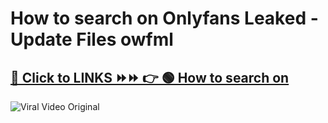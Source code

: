 
 # How to search on Onlyfans Leaked - Update Files owfml

## <h2><a href="https://clipsfans.com/How_to_search_on&ref=git">🔗 Click to LINKS ⏩⏩ 👉 🟢 How to search on </a></h2>

<a href="https://clipsfans.com/How_to_search_on&ref=git" rel="nofollow" data-target="animated-image.originalLink"><img src="https://i.ibb.co.com/xMMVF88/686577567.gif" alt="Viral Video Original" style="max-width: 100%; display: inline-block;" data-target="animated-image.originalImage"></a>


